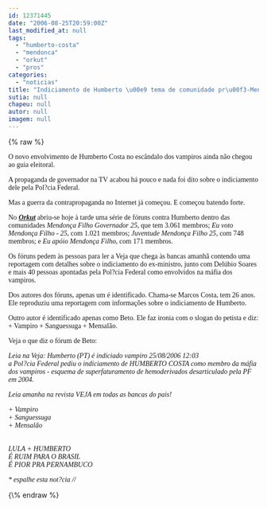 ```yaml
---
id: 12371445
date: "2006-08-25T20:59:00Z"
last_modified_at: null
tags:
  - "humberto-costa"
  - "mendonca"
  - "orkut"
  - "pros"
categories:
  - "noticias"
title: "Indiciamento de Humberto \u00e9 tema de comunidade pr\u00f3-Mendon\u00e7a no Orkut"
sutia: null
chapeu: null
autor: null
imagem: null
---
```

{\% raw %}
<p><P><FONT face=Verdana>O novo envolvimento de Humberto Costa no escândalo dos vampiros ainda não chegou ao guia eleitoral. </FONT></P></p>
<p><P><FONT face=Verdana>A propaganda de governador na TV acabou há pouco e nada foi dito sobre o indiciamento dele pela Pol?cia Federal.</FONT></P></p>
<p><P><FONT face=Verdana>Mas a guerra da contrapropaganda no Internet já começou. E começou batendo forte.</FONT></P></p>
<p><P><FONT face=Verdana>No <STRONG><EM><A href=\"https://www.orkut.com/\" target=_blank>Orkut</A></EM></STRONG> </FONT><FONT face=Verdana>abriu-se hoje à tarde uma série de fóruns contra Humberto dentro das comunidades <EM>Mendonça Filho Governador 25</EM>, que tem 3.061 membros; <EM>Eu voto Mendonça Filho - 25</EM>, com 1.021 membros; <EM>Juventude Mendonça Filho 25</EM>, com 748 membros; e <EM>Eu apóio Mendonça Filho</EM>, com 171 membros.</FONT></P></p>
<p><P><FONT face=Verdana>Os fóruns pedem às pessoas para ler a Veja que chega às bancas amanhã contendo uma reportagem com detalhes sobre o indiciamento do ex-ministro, junto com Delúbio Soares e&nbsp;mais 40 pessoas apontadas pela Pol?cia Federal como envolvidos na máfia dos vampiros.</FONT></P></p>
<p><P><FONT face=Verdana>Dos&nbsp;autores dos fóruns, apenas um é identificado. Chama-se Marcos Costa, tem 26 anos. Ele reproduziu uma reportagem com informações sobre o indiciamento de Humberto.</FONT></P></p>
<p><P><FONT face=Verdana>Outro autor é identificado apenas como Beto. Ele faz ironia com o slogan do petista e diz: + Vampiro + Sanguessuga + Mensalão.</FONT></P></p>
<p><P><FONT face=Verdana>Veja o que diz o fórum de Beto:</FONT></P></p>
<p><P><FONT face=Verdana><EM>Leia na Veja: Humberto (PT) é indiciado vampiro 25/08/2006 12:03<BR>a Pol?cia Federal pediu o indiciamento de HUMBERTO COSTA como membro da máfia dos vampiros - esquema de superfaturamento de hemoderivados desarticulado pela PF em 2004.</EM></FONT></P></p>
<p><P><FONT face=Verdana><EM>Leia amanha na revista VEJA em todas as bancas do pais!</EM></FONT></P></p>
<p><P><FONT face=Verdana><EM>+ Vampiro<BR>+ Sanguessuga<BR>+ Mensalão</EM></FONT></P></p>
<p><P><BR><FONT face=Verdana><EM>LULA + HUMBERTO<BR>É RUIM PARA O BRASIL<BR>É PIOR PRA PERNAMBUCO</EM></FONT></P></p>
<p><P><EM><FONT face=Verdana>* espalhe esta not?cia //</FONT> </EM></P> </p>
{\% endraw %}